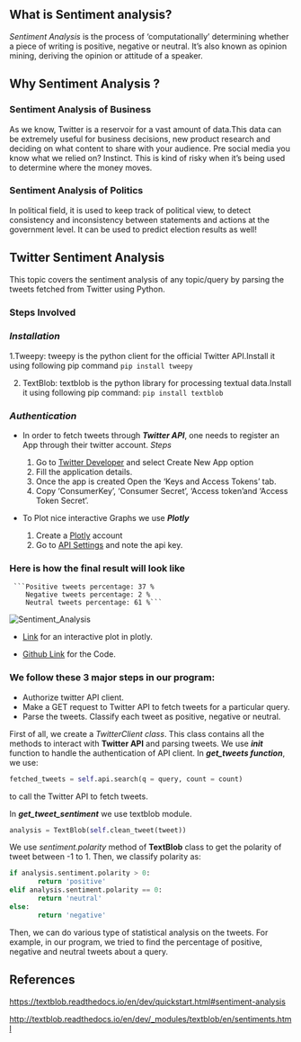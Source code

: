 ## What is Sentiment analysis?

*Sentiment Analysis* is the process of ‘computationally’ determining whether a piece of writing is positive, negative or neutral. It’s also known as opinion mining, deriving the opinion or attitude of a speaker.

## Why Sentiment Analysis ?
###  __Sentiment Analysis of Business__
  As we know, Twitter is a reservoir for a vast amount of data.This data can be extremely useful for business decisions, new product research and deciding on what content to share with your audience. Pre social media you know what we relied on? Instinct. This is kind of risky when it’s being used to determine where the money moves.

###  __Sentiment Analysis of Politics__
   In political field, it is used to keep track of political view, to detect consistency and inconsistency between statements and actions at the government level. It can be used to predict election results as well!



## Twitter Sentiment Analysis

This topic covers the sentiment analysis of any topic/query by parsing the tweets fetched from Twitter using Python.
### Steps Involved
### *Installation*
1.Tweepy: tweepy is the python client for the official Twitter API.Install it using following pip command
```pip install tweepy```

2. TextBlob: textblob is the python library for processing textual data.Install it using following pip command:
```pip install textblob```

### *Authentication*
* In order to fetch tweets through **_Twitter API_**, one needs to register an App through their twitter account. 
    *Steps*
    1. Go to [Twitter Developer](https://apps.twitter.com) and select Create New App option
    2. Fill the application details.
    3. Once the app is created Open the ‘Keys and Access Tokens’ tab. 
    4. Copy ‘ConsumerKey’, ‘Consumer Secret’, ‘Access token’and ‘Access Token Secret’.

* To Plot nice interactive Graphs we use  **_Plotly_**
    1. Create a [Plotly](https://plot.ly) account 
    2. Go to [API Settings](https://plot.ly/settings/api) and note the api key.
    


### Here is how the final result will look like
     ```Positive tweets percentage: 37 %
        Negative tweets percentage: 2 %
        Neutral tweets percentage: 61 %```
     
 ![Sentiment_Analysis](/sentiment_analysis_OnePlus.png)
 
* [Link](https://plot.ly/~adityac564/40/#plot) for an interactive plot in plotly.

* [Github Link](https://github.com/Aditya098/SentimentAnalysis.github.io/blob/master/Sentiment_Analysis.py) for the Code.
     
### We follow these 3 major steps in our program:

* Authorize twitter API client.
* Make a GET request to Twitter API to fetch tweets for a particular query.
* Parse the tweets. Classify each tweet as positive, negative or neutral.

 
First of all, we create a _TwitterClient class_. This class contains all the methods to interact with __Twitter API__ and parsing tweets. We use **_init_** function to handle the authentication of API client.
In __*get_tweets function*__, we use:
```python
fetched_tweets = self.api.search(q = query, count = count)
```
to call the Twitter API to fetch tweets.

In __*get_tweet_sentiment*__ we use textblob module.
```python
analysis = TextBlob(self.clean_tweet(tweet))
```

We use _sentiment.polarity_ method of __TextBlob__ class to get the polarity of tweet between -1 to 1.
Then, we classify polarity as:
```python
if analysis.sentiment.polarity > 0:
       return 'positive'
elif analysis.sentiment.polarity == 0:
       return 'neutral'
else:
       return 'negative'
```
Then, we can do various type of statistical analysis on the tweets. For example, in our program, we tried to find the percentage of positive, negative and neutral tweets about a query.


## References
https://textblob.readthedocs.io/en/dev/quickstart.html#sentiment-analysis

http://textblob.readthedocs.io/en/dev/_modules/textblob/en/sentiments.html

